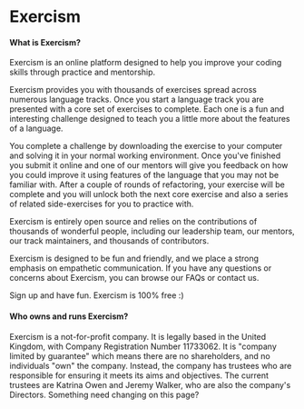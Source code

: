 
# Exercism

#### What is Exercism?

Exercism is an online platform designed to help you improve your coding skills through practice and mentorship.

Exercism provides you with thousands of exercises spread across numerous language tracks. Once you start a language track you are presented with a core set of exercises to complete. Each one is a fun and interesting challenge designed to teach you a little more about the features of a language.

You complete a challenge by downloading the exercise to your computer and solving it in your normal working environment. Once you've finished you submit it online and one of our mentors will give you feedback on how you could improve it using features of the language that you may not be familiar with. After a couple of rounds of refactoring, your exercise will be complete and you will unlock both the next core exercise and also a series of related side-exercises for you to practice with.

Exercism is entirely open source and relies on the contributions of thousands of wonderful people, including our leadership team, our mentors, our track maintainers, and thousands of contributors.

Exercism is designed to be fun and friendly, and we place a strong emphasis on empathetic communication. If you have any questions or concerns about Exercism, you can browse our FAQs or contact us.

Sign up and have fun. Exercism is 100% free :)

#### Who owns and runs Exercism?

Exercism is a not-for-profit company. It is legally based in the United Kingdom, with Company Registration Number 11733062. It is "company limited by guarantee" which means there are no shareholders, and no individuals "own" the company. Instead, the company has trustees who are responsible for ensuring it meets its aims and objectives. The current trustees are Katrina Owen and Jeremy Walker, who are also the company's Directors.
Something need changing on this page?

